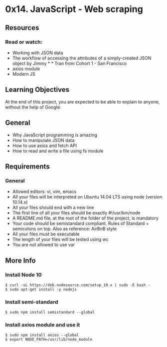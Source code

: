 # 0x14. JavaScript - Web scraping

## Resources

### Read or watch:

* Working with JSON data
* The workflow of accessing the attributes of a simply-created JSON object by Jimmy * * Tran from Cohort 1 - San Francisco
* axios module
* Modern JS

## Learning Objectives

At the end of this project, you are expected to be able to explain to anyone, without the help of Google:

## General

* Why JavaScript programming is amazing
* How to manipulate JSON data
* How to use axios and fetch API
* How to read and write a file using fs module

## Requirements

### General

* Allowed editors: vi, vim, emacs
* All your files will be interpreted on Ubuntu 14.04 LTS using node (version 10.14.x)
* All your files should end with a new line
* The first line of all your files should be exactly #!/usr/bin/node
* A README.md file, at the root of the folder of the project, is mandatory
* Your code should be semistandard compliant. Rules of Standard + semicolons on top. Also as reference: AirBnB style
* All your files must be executable
* The length of your files will be tested using wc
* You are not allowed to use var

## More Info

### Install Node 10

```
$ curl -sL https://deb.nodesource.com/setup_10.x | sudo -E bash -
$ sudo apt-get install -y nodejs
```

### Install semi-standard

```
$ sudo npm install semistandard --global
```

### Install axios module and use it

```
$ sudo npm install axios --global
$ export NODE_PATH=/usr/lib/node_module
```
